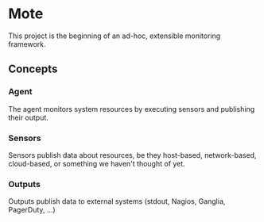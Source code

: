 # Mote

This project is the beginning of an ad-hoc, extensible monitoring
framework.

## Concepts

### Agent

The agent monitors system resources by executing sensors and publishing
their output.

### Sensors

Sensors publish data about resources, be they host-based, network-based,
cloud-based, or something we haven't thought of yet.

### Outputs

Outputs publish data to external systems (stdout, Nagios, Ganglia,
PagerDuty, ...)
